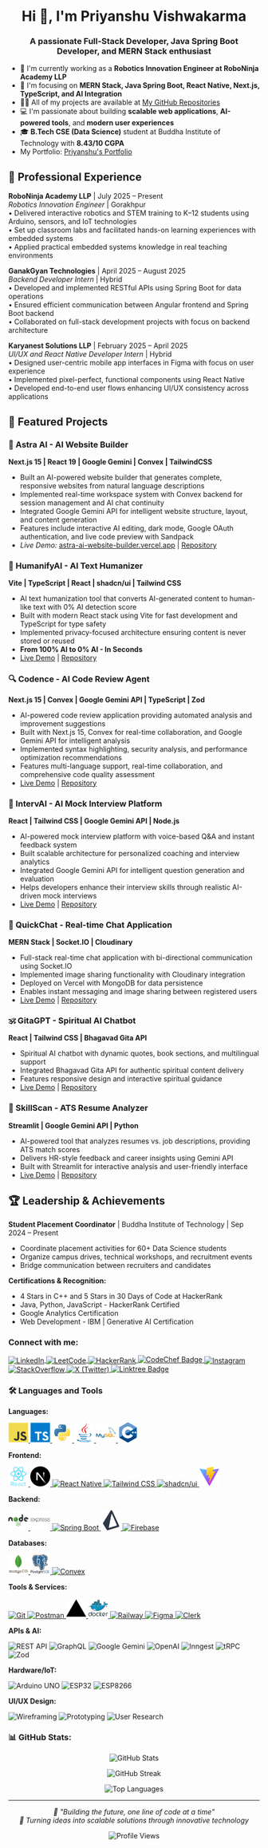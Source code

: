 <h1 align="center">Hi 👋, I'm Priyanshu Vishwakarma</h1>
<h3 align="center">A passionate Full-Stack Developer, Java Spring Boot Developer, and MERN Stack enthusiast</h3>

- 🔭 I'm currently working as a **Robotics Innovation Engineer at RoboNinja Academy LLP**
- 🌱 I'm focusing on **MERN Stack, Java Spring Boot, React Native, Next.js, TypeScript, and AI Integration**
- 👨‍💻 All of my projects are available at [My GitHub Repositories](https://github.com/priyyannshhu?tab=repositories)
- 💻 I'm passionate about building **scalable web applications**, **AI-powered tools**, and **modern user experiences**
- 🎓 **B.Tech CSE (Data Science)** student at Buddha Institute of Technology with **8.43/10 CGPA**
- My Portfolio: [Priyanshu's Portfolio](https://priyanshu-v.vercel.app/)

## 💼 Professional Experience

**RoboNinja Academy LLP** | July 2025 – Present  
*Robotics Innovation Engineer* | Gorakhpur  
• Delivered interactive robotics and STEM training to K–12 students using Arduino, sensors, and IoT technologies  
• Set up classroom labs and facilitated hands-on learning experiences with embedded systems  
• Applied practical embedded systems knowledge in real teaching environments

**GanakGyan Technologies** | April 2025 – August 2025   
*Backend Developer Intern* | Hybrid  
• Developed and implemented RESTful APIs using Spring Boot for data operations  
• Ensured efficient communication between Angular frontend and Spring Boot backend  
• Collaborated on full-stack development projects with focus on backend architecture

**Karyanest Solutions LLP** | February 2025 – April 2025  
*UI/UX and React Native Developer Intern* | Hybrid  
• Designed user-centric mobile app interfaces in Figma with focus on user experience  
• Implemented pixel-perfect, functional components using React Native  
• Developed end-to-end user flows enhancing UI/UX consistency across applications

## 🚀 Featured Projects

### 🤖 Astra AI - AI Website Builder
**Next.js 15 | React 19 | Google Gemini | Convex | TailwindCSS**
- Built an AI-powered website builder that generates complete, responsive websites from natural language descriptions
- Implemented real-time workspace system with Convex backend for session management and AI chat continuity
- Integrated Google Gemini API for intelligent website structure, layout, and content generation
- Features include interactive AI editing, dark mode, Google OAuth authentication, and live code preview with Sandpack
- *Live Demo:* [astra-ai-website-builder.vercel.app](https://astra-ai-website-builder.vercel.app/) | [Repository](https://github.com/priyyannshhu/astra-ai)

### 🤖 HumanifyAI - AI Text Humanizer
**Vite | TypeScript | React | shadcn/ui | Tailwind CSS**
- AI text humanization tool that converts AI-generated content to human-like text with 0% AI detection score
- Built with modern React stack using Vite for fast development and TypeScript for type safety
- Implemented privacy-focused architecture ensuring content is never stored or reused
- **From 100% AI to 0% AI - In Seconds**
- [Live Demo](https://humanifyaii.vercel.app/) | [Repository](https://github.com/priyyannshhu/HumanifyAI)

### 🔍 Codence - AI Code Review Agent
**Next.js 15 | Convex | Google Gemini API | TypeScript | Zod**
- AI-powered code review application providing automated analysis and improvement suggestions
- Built with Next.js 15, Convex for real-time collaboration, and Google Gemini API for intelligent analysis
- Implemented syntax highlighting, security analysis, and performance optimization recommendations
- Features multi-language support, real-time collaboration, and comprehensive code quality assessment
- [Live Demo](https://codence-ai.vercel.app/) | [Repository](https://github.com/priyyannshhu/Codence-Code-Review-AI-Agent)

### 🎯 IntervAI - AI Mock Interview Platform
**React | Tailwind CSS | Google Gemini API | Node.js**
- AI-powered mock interview platform with voice-based Q&A and instant feedback system
- Built scalable architecture for personalized coaching and interview analytics
- Integrated Google Gemini API for intelligent question generation and evaluation
- Helps developers enhance their interview skills through realistic AI-driven mock interviews
- [Live Demo](https://intervai-beige.vercel.app/) | [Repository](https://github.com/priyyannshhu/Interv-AI)

### 💬 QuickChat - Real-time Chat Application
**MERN Stack | Socket.IO | Cloudinary**
- Full-stack real-time chat application with bi-directional communication using Socket.IO
- Implemented image sharing functionality with Cloudinary integration
- Deployed on Vercel with MongoDB for data persistence
- Enables instant messaging and image sharing between registered users
- [Live Demo](https://chatquickk.vercel.app/) | [Repository](https://github.com/priyyannshhu/chat-app)

### 🕉️ GitaGPT - Spiritual AI Chatbot
**React | Tailwind CSS | Bhagavad Gita API**
- Spiritual AI chatbot with dynamic quotes, book sections, and multilingual support
- Integrated Bhagavad Gita API for authentic spiritual content delivery
- Features responsive design and interactive spiritual guidance
- [Live Demo](https://bluegen.vercel.app/) | [Repository](https://github.com/priyyannshhu/BlueGen)

### 📄 SkillScan - ATS Resume Analyzer
**Streamlit | Google Gemini API | Python**
- AI-powered tool that analyzes resumes vs. job descriptions, providing ATS match scores
- Delivers HR-style feedback and career insights using Gemini API
- Built with Streamlit for interactive analysis and user-friendly interface
- [Live Demo](https://skillscan-ats-resume-analyzer.streamlit.app/) | [Repository](https://github.com/priyyannshhu/SkillScan-ATS-Resume-Analyzer)

## 🏆 Leadership & Achievements

**Student Placement Coordinator** | Buddha Institute of Technology | Sep 2024 – Present
- Coordinate placement activities for 60+ Data Science students
- Organize campus drives, technical workshops, and recruitment events
- Bridge communication between recruiters and candidates

**Certifications & Recognition:**
- 4 Stars in C++ and 5 Stars in 30 Days of Code at HackerRank
- Java, Python, JavaScript - HackerRank Certified
- Google Analytics Certification
- Web Development - IBM | Generative AI Certification

<h3 align="left">Connect with me:</h3>
<p align="left">
  <a href="https://www.linkedin.com/in/priyanshu-vishwakarmaa/" target="blank">
    <img align="center" src="https://raw.githubusercontent.com/rahuldkjain/github-profile-readme-generator/master/src/images/icons/Social/linked-in-alt.svg" alt="LinkedIn" height="30" width="40" />
  </a>
  <a href="https://leetcode.com/u/priyyannshuu/" target="blank">
    <img align="center" src="https://raw.githubusercontent.com/rahuldkjain/github-profile-readme-generator/master/src/images/icons/Social/leet-code.svg" alt="LeetCode" height="30" width="40" />
  </a>
  <a href="https://www.hackerrank.com/profile/raajvishwakarma1" target="blank">
    <img align="center" src="https://raw.githubusercontent.com/rahuldkjain/github-profile-readme-generator/master/src/images/icons/Social/hackerrank.svg" alt="HackerRank" height="30" width="40" />
  </a>
  <a href="https://www.codechef.com/users/priyannshuu" target="blank">
  <img src="https://img.shields.io/badge/CodeChef-%23385a7c.svg?&style=for-the-badge&logo=CodeChef&logoColor=white" alt="CodeChef Badge">
  </a>
  <a href="https://www.instagram.com/priyyannshhu/" target="blank">
    <img align="center" src="https://raw.githubusercontent.com/rahuldkjain/github-profile-readme-generator/master/src/images/icons/Social/instagram.svg" alt="Instagram" height="30" width="40" />
  </a>
  <a href="https://stackoverflow.com/users/27509535/priyanshu-vishwakarma" target="blank">
    <img align="center" src="https://raw.githubusercontent.com/rahuldkjain/github-profile-readme-generator/master/src/images/icons/Social/stack-overflow.svg" alt="StackOverflow" height="30" width="40" />
  </a>
  <a href="https://x.com/i/flow/login?redirect_after_login=%2Fpriyanshu_37" target="blank">
    <img align="center" src="https://raw.githubusercontent.com/rahuldkjain/github-profile-readme-generator/master/src/images/icons/Social/twitter.svg" alt="X (Twitter)" height="30" width="40" />
  </a>
  <a href="https://linktr.ee/priyyannshhuu" target="blank">
  <img src="https://img.shields.io/badge/Linktree-%23ffcc00.svg?&style=for-the-badge&logo=Linktree&logoColor=white" alt="Linktree Badge">
  </a>
</p>

<h3 align="left">🛠️ Languages and Tools</h3>

**Languages:**
<p align="left">
  <a href="https://developer.mozilla.org/en-US/docs/Web/JavaScript" target="_blank" rel="noreferrer"> 
    <img src="https://raw.githubusercontent.com/devicons/devicon/master/icons/javascript/javascript-original.svg" alt="JavaScript" width="40" height="40"/> 
  </a>
  <a href="https://www.typescriptlang.org/" target="_blank" rel="noreferrer"> 
    <img src="https://raw.githubusercontent.com/devicons/devicon/master/icons/typescript/typescript-original.svg" alt="TypeScript" width="40" height="40"/> 
  </a>
  <a href="https://www.python.org" target="_blank" rel="noreferrer"> 
    <img src="https://raw.githubusercontent.com/devicons/devicon/master/icons/python/python-original.svg" alt="Python" width="40" height="40"/> 
  </a>
  <a href="https://www.oracle.com/java/" target="_blank" rel="noreferrer"> 
    <img src="https://raw.githubusercontent.com/devicons/devicon/master/icons/java/java-original.svg" alt="Java" width="40" height="40"/> 
  </a>
  <a href="https://www.mysql.com/" target="_blank" rel="noreferrer"> 
    <img src="https://raw.githubusercontent.com/devicons/devicon/master/icons/mysql/mysql-original-wordmark.svg" alt="SQL" width="40" height="40"/> 
  </a>
  <a href="https://isocpp.org/" target="_blank" rel="noreferrer"> 
    <img src="https://raw.githubusercontent.com/devicons/devicon/master/icons/cplusplus/cplusplus-original.svg" alt="C++" width="40" height="40"/> 
  </a>
</p>

**Frontend:**
<p align="left">
  <a href="https://reactjs.org/" target="_blank" rel="noreferrer"> 
    <img src="https://raw.githubusercontent.com/devicons/devicon/master/icons/react/react-original-wordmark.svg" alt="React" width="40" height="40"/> 
  </a>
  <a href="https://nextjs.org/" target="_blank" rel="noreferrer"> 
    <img src="https://raw.githubusercontent.com/devicons/devicon/master/icons/nextjs/nextjs-original.svg" alt="Next.js" width="40" height="40"/> 
  </a>
  <a href="https://reactnative.dev/" target="_blank" rel="noreferrer"> 
    <img src="https://reactnative.dev/img/header_logo.svg" alt="React Native" width="40" height="40"/> 
  </a>
  <a href="https://tailwindcss.com/" target="_blank" rel="noreferrer"> 
    <img src="https://www.vectorlogo.zone/logos/tailwindcss/tailwindcss-icon.svg" alt="Tailwind CSS" width="40" height="40"/> 
  </a>
  <a href="https://ui.shadcn.com/" target="_blank" rel="noreferrer"> 
    <img src="https://ui.shadcn.com/favicon.ico" alt="shadcn/ui" width="40" height="40"/> 
  </a>
  <a href="https://vitejs.dev/" target="_blank" rel="noreferrer"> 
    <img src="https://raw.githubusercontent.com/devicons/devicon/master/icons/vitejs/vitejs-original.svg" alt="Vite" width="40" height="40"/> 
  </a>
</p>

**Backend:**
<p align="left">
  <a href="https://nodejs.org/en/" target="_blank" rel="noreferrer"> 
    <img src="https://raw.githubusercontent.com/devicons/devicon/master/icons/nodejs/nodejs-original-wordmark.svg" alt="Node.js" width="40" height="40"/> 
  </a>
  <a href="https://expressjs.com/" target="_blank" rel="noreferrer"> 
    <img src="https://raw.githubusercontent.com/devicons/devicon/master/icons/express/express-original-wordmark.svg" alt="Express.js" width="40" height="40"/> 
  </a>
  <a href="https://spring.io/" target="_blank" rel="noreferrer"> 
    <img src="https://www.vectorlogo.zone/logos/springio/springio-icon.svg" alt="Spring Boot" width="40" height="40"/> 
  </a>
  <a href="https://www.prisma.io/" target="_blank" rel="noreferrer"> 
    <img src="https://raw.githubusercontent.com/devicons/devicon/master/icons/prisma/prisma-original.svg" alt="Prisma" width="40" height="40"/> 
  </a>
  <a href="https://firebase.google.com/" target="_blank" rel="noreferrer"> 
    <img src="https://www.vectorlogo.zone/logos/firebase/firebase-icon.svg" alt="Firebase" width="40" height="40"/> 
  </a>
</p>

**Databases:**
<p align="left">
  <a href="https://www.mongodb.com/" target="_blank" rel="noreferrer"> 
    <img src="https://raw.githubusercontent.com/devicons/devicon/master/icons/mongodb/mongodb-original-wordmark.svg" alt="MongoDB" width="40" height="40"/> 
  </a>
  <a href="https://www.postgresql.org/" target="_blank" rel="noreferrer"> 
    <img src="https://raw.githubusercontent.com/devicons/devicon/master/icons/postgresql/postgresql-original-wordmark.svg" alt="PostgreSQL" width="40" height="40"/> 
  </a>
  <a href="https://convex.dev/" target="_blank" rel="noreferrer"> 
    <img src="https://docs.convex.dev/favicon.png" alt="Convex" width="40" height="40"/> 
  </a>
</p>

**Tools & Services:**
<p align="left">
  <a href="https://git-scm.com/" target="_blank" rel="noreferrer"> 
    <img src="https://www.vectorlogo.zone/logos/git-scm/git-scm-icon.svg" alt="Git" width="40" height="40"/> 
  </a>
  <a href="https://postman.com" target="_blank" rel="noreferrer"> 
    <img src="https://www.vectorlogo.zone/logos/getpostman/getpostman-icon.svg" alt="Postman" width="40" height="40"/> 
  </a>
  <a href="https://vercel.com/" target="_blank" rel="noreferrer"> 
    <img src="https://raw.githubusercontent.com/devicons/devicon/master/icons/vercel/vercel-original.svg" alt="Vercel" width="40" height="40"/> 
  </a>
  <a href="https://www.docker.com/" target="_blank" rel="noreferrer"> 
    <img src="https://raw.githubusercontent.com/devicons/devicon/master/icons/docker/docker-original-wordmark.svg" alt="Docker" width="40" height="40"/> 
  </a>
  <a href="https://railway.app/" target="_blank" rel="noreferrer"> 
    <img src="https://railway.app/brand/logo-light.png" alt="Railway" width="40" height="40"/> 
  </a>
  <a href="https://www.figma.com/" target="_blank" rel="noreferrer"> 
    <img src="https://www.vectorlogo.zone/logos/figma/figma-icon.svg" alt="Figma" width="40" height="40"/> 
  </a>
  <a href="https://clerk.com/" target="_blank" rel="noreferrer"> 
    <img src="https://clerk.com/favicon.ico" alt="Clerk" width="40" height="40"/> 
  </a>
</p>

**APIs & AI:**
<p align="left">
  <img src="https://img.shields.io/badge/REST_API-02569B?style=for-the-badge&logo=api&logoColor=white" alt="REST API">
  <img src="https://img.shields.io/badge/GraphQL-E10098?style=for-the-badge&logo=graphql&logoColor=white" alt="GraphQL">
  <img src="https://img.shields.io/badge/Google_Gemini-8E75B2?style=for-the-badge&logo=google&logoColor=white" alt="Google Gemini">
  <img src="https://img.shields.io/badge/OpenAI-412991?style=for-the-badge&logo=openai&logoColor=white" alt="OpenAI">
  <img src="https://img.shields.io/badge/Inngest-000000?style=for-the-badge&logo=inngest&logoColor=white" alt="Inngest">
  <img src="https://img.shields.io/badge/tRPC-398CCB?style=for-the-badge&logo=trpc&logoColor=white" alt="tRPC">
  <img src="https://img.shields.io/badge/Zod-FF4785?style=for-the-badge&logo=zod&logoColor=white" alt="Zod">
</p>

**Hardware/IoT:**
<p align="left">
  <img src="https://img.shields.io/badge/Arduino_UNO-00979D?style=for-the-badge&logo=Arduino&logoColor=white" alt="Arduino UNO">
  <img src="https://img.shields.io/badge/ESP32-E7352C?style=for-the-badge&logo=espressif&logoColor=white" alt="ESP32">
  <img src="https://img.shields.io/badge/ESP8266-E7352C?style=for-the-badge&logo=espressif&logoColor=white" alt="ESP8266">
</p>

**UI/UX Design:**
<p align="left">
  <img src="https://img.shields.io/badge/Wireframing-FF6B6B?style=for-the-badge&logo=figma&logoColor=white" alt="Wireframing">
  <img src="https://img.shields.io/badge/Prototyping-4ECDC4?style=for-the-badge&logo=figma&logoColor=white" alt="Prototyping">
  <img src="https://img.shields.io/badge/User_Research-45B7D1?style=for-the-badge&logo=uservoice&logoColor=white" alt="User Research">
</p>

<h3 align="left">📊 GitHub Stats:</h3>

<p align="center">
  <img src="https://github-readme-stats.vercel.app/api?username=priyyannshhu&show_icons=true&theme=radical&hide_border=true&count_private=true" alt="GitHub Stats" />
</p>

<p align="center">
  <img src="https://github-readme-streak-stats.herokuapp.com/?user=priyyannshhu&theme=radical&hide_border=true" alt="GitHub Streak" />
</p>

<p align="center">
  <img src="https://github-readme-stats.vercel.app/api/top-langs/?username=priyyannshhu&layout=compact&theme=radical&hide_border=true&langs_count=8" alt="Top Languages" />
</p>

---

<p align="center">
  <i>💜 "Building the future, one line of code at a time"</i><br>
  <i>🚀 Turning ideas into scalable solutions through innovative technology</i>
</p>

<p align="center">
  <img src="https://komarev.com/ghpvc/?username=priyyannshhu&color=blue&style=flat-square&label=Profile+Views" alt="Profile Views" />
</p>
